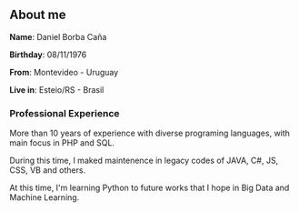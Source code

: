 ## About me

**Name**: Daniel Borba Caña

**Birthday**: 08/11/1976

**From**: Montevideo - Uruguay

**Live in**: Esteio/RS - Brasil

### Professional Experience

More than 10 years of experience with diverse programing languages, with main focus in PHP and SQL. 

During this time, I maked maintenence in legacy codes of JAVA, C#, JS, CSS, VB and others.

At this time, I'm learning Python to future works that I hope in Big Data and Machine Learning.
